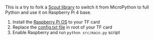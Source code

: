 This is a try to fork a [Scout library](https://github.com/TimHanewich/scout) to switch it from MicroPython to full Python and use it on Raspberry Pi 4 base.

1. Install the [Raspberry Pi OS](https://www.raspberrypi.com/software/) to your TF card
2. Replace the [config.txt file](https://github.com/FeintEars/scout/blob/master/config.txt) in root of your TF card
3. Enable Raspberry and run `python src/main.py` script